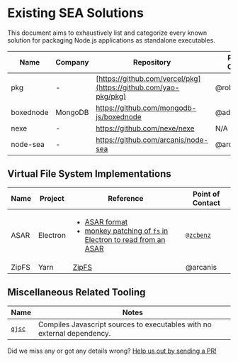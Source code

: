 Existing SEA Solutions
======================

This document aims to exhaustively list and categorize every known solution for
packaging Node.js applications as standalone executables.

| Name      | Company | Repository                                                      | Point of Contact |
| --------- | ------- | --------------------------------------------------------------- | ---------------- |
| pkg       | -       | [https://github.com/vercel/pkg](https://github.com/yao-pkg/pkg) | @robertsLando    |
| boxednode | MongoDB | https://github.com/mongodb-js/boxednode                         | @addaleax        |
| nexe      | -       | https://github.com/nexe/nexe                                    | N/A              |
| node-sea  | -       | https://github.com/arcanis/node-sea                             | @arcanis         |

Virtual File System Implementations
-----------------------------------

| Name  | Project  | Reference                                                                                          | Point of Contact |
|-------|----------|----------------------------------------------------------------------------------------------------|------------------|
| ASAR  | Electron | <ul><li>[ASAR format]</li><li>[monkey patching of `fs` in Electron to read from an ASAR]</li></ul> | [`@zcbenz`]      |
| ZipFS | Yarn     | [ZipFS]                                                                                            | @arcanis         |

[ASAR format]: https://github.com/electron/asar
[`@zcbenz`]: https://github.com/zcbenz
[monkey patching of `fs` in Electron to read from an ASAR]: https://github.com/electron/electron/blob/06a00b74e817a61f20e2734d50d8eb7bc9b099f6/lib/asar/fs-wrapper.ts
[ZipFS]: https://github.com/yarnpkg/berry/blob/master/packages/yarnpkg-libzip/sources/ZipFS.ts

Miscellaneous Related Tooling
-----------------------------

| Name           | Notes                                      |  
|----------------|--------------------------------------------|
| [`qjsc`][qjsc] | Compiles Javascript sources to executables with no external dependency. |

[qjsc]: https://bellard.org/quickjs/quickjs.html#qjsc-compiler

Did we miss any or got any details wrong? [Help us out by sending a
PR!](https://github.com/nodejs/single-executable/edit/main/docs/existing-solutions.md)
